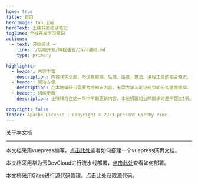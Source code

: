```yaml
---
home: true
title: 首页
heroImage: tou.jpg
heroText: 土味锌的阅读笔记
tagline: 全栈开发学习笔记
actions:
  - text: 开始阅读 →
    link: ./后端开发/编程语言/Java基础.md
    type: primary

highlights:
  - header: 内容丰富
    description: 内容详实全面。不仅有前端、后端、运维、算法、编程工具的相关知识，涵盖软件开发的方方面面。还有一些关于机器学习的内容，深入计算机前沿
  - header: 简洁方便
    description: 在本地编辑只需要考虑知识内容，无需为学习笔记网页如何构建而烦恼。只要修改了文章内容并提交到Gitee上，就能够以流水线方式，部署到公网上。
  - header: 持续更新
    description: 土味锌将在这一年中不断更新内容，本地机器和公网同步时差不超过1天。真正做到持续更新，每篇文章最后都有更新时间戳，能够实时观察。

copyright: false
footer: Apache License | Copyright © 2023-present Earthy Zinc
---
```


关于本文档

------

本文档采用vuepress编写，[点击此处](https://vuepress.cn/)查看如何搭建一个vuepress网页文档。

本文档采用华为云DevCloud进行流水线部署，[点击此处](https://devcloud.cn-southwest-2.huaweicloud.com/home#/locale=zh-cn)查看如何部署。

本文档采用Gitee进行源代码管理。[点击此处](https://gitee.com/earthy-zinc/reading-note)获取源代码。
